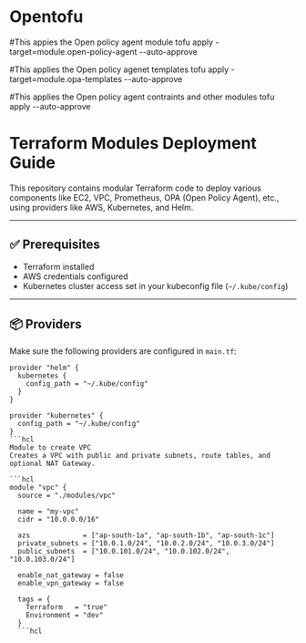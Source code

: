 # Opentofu
#This appies the Open policy agent module
tofu apply -target=module.open-policy-agent --auto-approve

#This applies the Open policy agenet templates
tofu apply -target=module.opa-templates --auto-approve

#This applies the Open policy agent contraints and other modules
tofu apply --auto-approve

# Terraform Modules Deployment Guide

This repository contains modular Terraform code to deploy various components like EC2, VPC, Prometheus, OPA (Open Policy Agent), etc., using providers like AWS, Kubernetes, and Helm.

---

## ✅ Prerequisites

- Terraform installed
- AWS credentials configured
- Kubernetes cluster access set in your kubeconfig file (`~/.kube/config`)

---

## 📦 Providers

Make sure the following providers are configured in `main.tf`:

```hcl
provider "helm" {
  kubernetes {
    config_path = "~/.kube/config"
  }
}

provider "kubernetes" {
  config_path = "~/.kube/config"
}
```hcl
Module to create VPC
Creates a VPC with public and private subnets, route tables, and optional NAT Gateway.

```hcl
module "vpc" {
  source = "./modules/vpc"

  name = "my-vpc"
  cidr = "10.0.0.0/16"

  azs             = ["ap-south-1a", "ap-south-1b", "ap-south-1c"]
  private_subnets = ["10.0.1.0/24", "10.0.2.0/24", "10.0.3.0/24"]
  public_subnets  = ["10.0.101.0/24", "10.0.102.0/24", "10.0.103.0/24"]

  enable_nat_gateway = false
  enable_vpn_gateway = false

  tags = {
    Terraform   = "true"
    Environment = "dev"
  }
  ```hcl